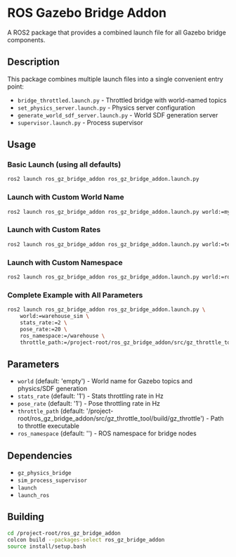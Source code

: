 # ROS Gazebo Bridge Addon

A ROS2 package that provides a combined launch file for all Gazebo bridge components.

## Description

This package combines multiple launch files into a single convenient entry point:
- `bridge_throttled.launch.py` - Throttled bridge with world-named topics
- `set_physics_server.launch.py` - Physics server configuration
- `generate_world_sdf_server.launch.py` - World SDF generation server
- `supervisor.launch.py` - Process supervisor

## Usage

### Basic Launch (using all defaults)
```bash
ros2 launch ros_gz_bridge_addon ros_gz_bridge_addon.launch.py
```

### Launch with Custom World Name
```bash
ros2 launch ros_gz_bridge_addon ros_gz_bridge_addon.launch.py world:=my_simulation_world
```

### Launch with Custom Rates
```bash
ros2 launch ros_gz_bridge_addon ros_gz_bridge_addon.launch.py world:=test_world stats_rate:=5 pose_rate:=10
```

### Launch with Custom Namespace
```bash
ros2 launch ros_gz_bridge_addon ros_gz_bridge_addon.launch.py world:=robot_world ros_namespace:=/my_robot
```

### Complete Example with All Parameters
```bash
ros2 launch ros_gz_bridge_addon ros_gz_bridge_addon.launch.py \
    world:=warehouse_sim \
    stats_rate:=2 \
    pose_rate:=20 \
    ros_namespace:=/warehouse \
    throttle_path:=/project-root/ros_gz_bridge_addon/src/gz_throttle_tool/build/gz_throttle
```

## Parameters

- `world` (default: 'empty') - World name for Gazebo topics and physics/SDF generation
- `stats_rate` (default: '1') - Stats throttling rate in Hz
- `pose_rate` (default: '1') - Pose throttling rate in Hz
- `throttle_path` (default: '/project-root/ros_gz_bridge_addon/src/gz_throttle_tool/build/gz_throttle') - Path to throttle executable
- `ros_namespace` (default: '') - ROS namespace for bridge nodes

## Dependencies

- `gz_physics_bridge`
- `sim_process_supervisor`
- `launch`
- `launch_ros`

## Building

```bash
cd /project-root/ros_gz_bridge_addon
colcon build --packages-select ros_gz_bridge_addon
source install/setup.bash
```
